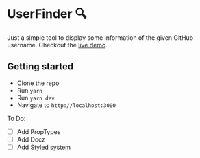 # UserFinder 🔍

Just a simple tool to display some information of the given GitHub username.
Checkout the [live demo](https://userfinder.now.sh/).

## Getting started

- Clone the repo
- Run `yarn`
- Run `yarn dev`
- Navigate to `http://localhost:3000`

To Do:

- [ ] Add PropTypes
- [ ] Add Docz
- [ ] Add Styled system
